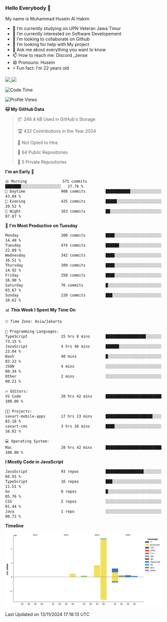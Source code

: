 ### Hello Everybody 👋

My name is Muhammad Husein Al Hakim

- 🔭 I’m currently studying on UPN Veteran Jawa Timur
- 🌱 I’m currently interested on Software Developement
- 👯 I’m looking to collaborate on Github
- 🤔 I’m looking for help with My project
- 💬 Ask me about everything you want to know
- 📫 How to reach me: Discord _zense
- 😄 Pronouns: Husein
- ⚡ Fun fact: I'm 22 years old

<p align="left">
<a href="https://github.com/huseinhq">
  <img height="180em" src="https://github-readme-stats-eight-theta.vercel.app/api?username=huseinhq&show_icons=true&theme=algolia&include_all_commits=true&count_private=true"/>
  <img height="180em" src="https://github-readme-stats-eight-theta.vercel.app/api/top-langs/?username=huseinhq&layout=compact&langs_count=8&theme=algolia"/>
</a>
</p>

<!--START_SECTION:waka-->
![Code Time](http://img.shields.io/badge/Code%20Time-1%2C587%20hrs%2016%20mins-blue)

![Profile Views](http://img.shields.io/badge/Profile%20Views-1-blue)

**🐱 My GitHub Data** 

> 📦 246.4 kB Used in GitHub's Storage 
 > 
> 🏆 432 Contributions in the Year 2024
 > 
> 🚫 Not Opted to Hire
 > 
> 📜 64 Public Repositories 
 > 
> 🔑 5 Private Repositories 
 > 
**I'm an Early 🐤** 

```text
🌞 Morning                575 commits         ███████░░░░░░░░░░░░░░░░░░   27.76 % 
🌆 Daytime                908 commits         ███████████░░░░░░░░░░░░░░   43.84 % 
🌃 Evening                425 commits         █████░░░░░░░░░░░░░░░░░░░░   20.52 % 
🌙 Night                  163 commits         ██░░░░░░░░░░░░░░░░░░░░░░░   07.87 % 
```
📅 **I'm Most Productive on Tuesday** 

```text
Monday                   300 commits         ████░░░░░░░░░░░░░░░░░░░░░   14.49 % 
Tuesday                  474 commits         ██████░░░░░░░░░░░░░░░░░░░   22.89 % 
Wednesday                342 commits         ████░░░░░░░░░░░░░░░░░░░░░   16.51 % 
Thursday                 309 commits         ████░░░░░░░░░░░░░░░░░░░░░   14.92 % 
Friday                   350 commits         ████░░░░░░░░░░░░░░░░░░░░░   16.90 % 
Saturday                 76 commits          █░░░░░░░░░░░░░░░░░░░░░░░░   03.67 % 
Sunday                   220 commits         ███░░░░░░░░░░░░░░░░░░░░░░   10.62 % 
```


📊 **This Week I Spent My Time On** 

```text
🕑︎ Time Zone: Asia/Jakarta

💬 Programming Languages: 
TypeScript               15 hrs 8 mins       ██████████████████░░░░░░░   73.15 % 
JavaScript               4 hrs 46 mins       ██████░░░░░░░░░░░░░░░░░░░   23.04 % 
Bash                     40 mins             █░░░░░░░░░░░░░░░░░░░░░░░░   03.22 % 
JSON                     4 mins              ░░░░░░░░░░░░░░░░░░░░░░░░░   00.34 % 
Other                    2 mins              ░░░░░░░░░░░░░░░░░░░░░░░░░   00.21 % 

🔥 Editors: 
VS Code                  20 hrs 42 mins      █████████████████████████   100.00 % 

🐱‍💻 Projects: 
savart-mobile-apps       17 hrs 13 mins      █████████████████████░░░░   83.18 % 
savart-cms               3 hrs 28 mins       ████░░░░░░░░░░░░░░░░░░░░░   16.82 % 

💻 Operating System: 
Mac                      20 hrs 42 mins      █████████████████████████   100.00 % 
```

**I Mostly Code in JavaScript** 

```text
JavaScript               93 repos            █████████████████░░░░░░░░   66.91 % 
TypeScript               16 repos            ███░░░░░░░░░░░░░░░░░░░░░░   11.51 % 
Go                       8 repos             █░░░░░░░░░░░░░░░░░░░░░░░░   05.76 % 
CSS                      2 repos             ░░░░░░░░░░░░░░░░░░░░░░░░░   01.44 % 
Java                     1 repo              ░░░░░░░░░░░░░░░░░░░░░░░░░   00.72 % 
```



**Timeline**

![Lines of Code chart](https://raw.githubusercontent.com/HuseinHQ/HuseinHQ/main/assets/bar_graph.png)


 Last Updated on 13/11/2024 17:18:13 UTC
<!--END_SECTION:waka-->
